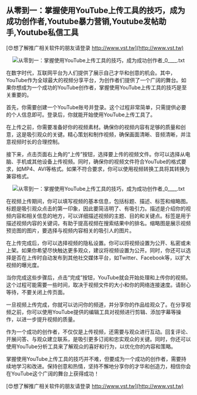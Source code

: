 ## **从零到一：掌握使用YouTube上传工具的技巧，成为成功创作者,Youtube暴力营销,Youtube发帖助手,Youtube私信工具**

[😍想了解推广相关软件的朋友请登录 http://www.vst.tw](http://www.vst.tw)

 <center><img src="https://vst.tw/MP4/tuiguang/png/6.png" alt="从零到一：掌握使用YouTube上传工具的技巧，成为成功创作者_0____.txt"></center>

在数字时代，互联网平台为人们提供了展示自己才华和创意的机会。其中，YouTube作为全球最大的视频分享平台，为创作者们提供了一个广阔的舞台。如果你想成为一个成功的YouTube创作者，掌握使用YouTube上传工具的技巧是至关重要的。

首先，你需要创建一个YouTube账号并登录。这个过程非常简单，只需提供必要的个人信息即可。登录后，你就能开始使用YouTube上传工具了。

在上传之前，你需要准备好你的视频素材。确保你的视频内容有足够的质量和创意，这是吸引观众的关键。精心策划和制作视频，确保画面清晰、音频清晰，并注意视频时长的合理控制。

接下来，点击页面右上角的“上传”按钮，选择要上传的视频文件。你可以选择从电脑、手机或其他设备上传视频。同时，确保你的视频文件符合YouTube的格式要求，如MP4、AVI等格式。如果不符合要求，你可以使用视频转换工具将其转换为兼容格式。

 <center><img src="https://vst.tw/MP4/tuiguang/png/8.png" alt="从零到一：掌握使用YouTube上传工具的技巧，成为成功创作者_0____.txt"></center>

在视频上传期间，你可以填写视频的基本信息，包括标题、描述、标签和缩略图。标题是吸引观众点击的第一印象，因此要简洁明了、有吸引力。描述是介绍你的视频内容和相关信息的地方，可以详细描述视频的主题、目的和关键点。标签是用于描述视频内容的关键词，有助于提高视频在搜索结果中的排名。缩略图是展示视频预览图的图片，要选择与视频内容相关的吸引人的图片。

在上传完成后，你可以选择视频的隐私设置。你可以将视频设置为公开、私密或未上架。如果你希望尽快触达更多观众，建议将视频设置为公开。同时，你还可以选择是否在上传时自动发布到其他社交媒体平台，如Twitter、Facebook等，以扩大视频的曝光度。

当你完成这些步骤后，点击“完成”按钮，YouTube就会开始处理和上传你的视频。这个过程可能需要一些时间，取决于视频文件的大小和你的网络连接速度。请耐心等待，不要关闭上传页面。

一旦视频上传完成，你就可以访问你的频道，并分享你的作品给观众了。在分享视频之前，你可以使用YouTube提供的编辑工具对视频进行剪辑、添加字幕等操作，以进一步提升视频的质量。

作为一个成功的创作者，不仅仅是上传视频，还需要与观众进行互动。回复评论、开展问答、与观众建立联系，是吸引更多订阅和忠实观众的关键。同时，你还可以使用YouTube分析工具来了解观众的喜好和行为，以优化你的内容和策略。

掌握使用YouTube上传工具的技巧并不难，但要成为一个成功的创作者，需要持续地学习和改进。保持创意和热情，坚持不懈地分享你的才华和创造力，相信你会在YouTube这个广阔的舞台上获得成功！

[😍想了解推广相关软件的朋友请登录 http://www.vst.tw](http://www.vst.tw)



